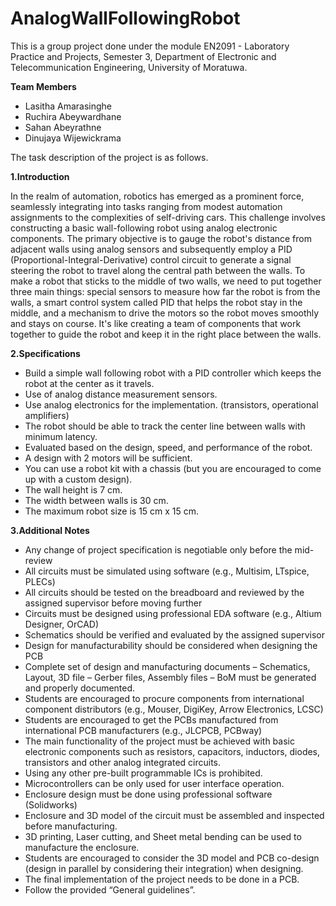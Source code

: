 # AnalogWallFollowingRobot
This is a group project done under the module EN2091 - Laboratory Practice and Projects, Semester 3, Department of Electronic and Telecommunication Engineering, University of Moratuwa. 

**Team Members**
  * Lasitha Amarasinghe
  * Ruchira Abeywardhane
  * Sahan Abeyrathne
  * Dinujaya Wijewickrama

The task description of the project is as follows.

**1.Introduction**

In the realm of automation, robotics has emerged as a prominent force, seamlessly integrating into tasks ranging from modest automation assignments to the complexities of self-driving cars. This challenge involves constructing a basic wall-following robot using analog electronic components. The primary objective is to gauge the robot's distance from adjacent walls using analog sensors and subsequently employ a PID (Proportional-Integral-Derivative) control circuit to generate a signal steering the robot to travel along the central path between the walls. To make a robot that sticks to the middle of two walls, we need to put together three main things: special sensors to measure how far the robot is from the walls, a smart control system called PID that helps the robot stay in the middle, and a mechanism to drive the motors so the robot moves smoothly and stays on course. It's like creating a team of components that work together to guide the robot and keep it in the right place between the walls.

**2.Specifications**

  * Build a simple wall following robot with a PID controller which keeps the robot at the center as it travels.
  * Use of analog distance measurement sensors.
  * Use analog electronics for the implementation. (transistors, operational amplifiers) 
  * The robot should be able to track the center line between walls with minimum latency.
  * Evaluated based on the design, speed, and performance of the robot.
  * A design with 2 motors will be sufficient.
  * You can use a robot kit with a chassis (but you are encouraged to come up with a custom design). 
  * The wall height is 7 cm.
  * The width between walls is 30 cm.
  * The maximum robot size is 15 cm x 15 cm.
  
**3.Additional Notes**

* Any change of project specification is negotiable only before the mid-review
* All circuits must be simulated using software (e.g., Multisim, LTspice, PLECs)
* All circuits should be tested on the breadboard and reviewed by the assigned supervisor before moving further
* Circuits must be designed using professional EDA software (e.g., Altium Designer, OrCAD)
* Schematics should be verified and evaluated by the assigned supervisor
* Design for manufacturability should be considered when designing the PCB
* Complete set of design and manufacturing documents – Schematics, Layout, 3D file – Gerber files, Assembly files – BoM must be generated and properly documented.
* Students are encouraged to procure components from international component distributors (e.g., Mouser, DigiKey, Arrow Electronics, LCSC)
* Students are encouraged to get the PCBs manufactured from international PCB manufacturers (e.g., JLCPCB, PCBway)
* The main functionality of the project must be achieved with basic electronic components such as resistors, capacitors, inductors, diodes, transistors and other analog integrated circuits.
* Using any other pre-built programmable ICs is prohibited.
* Microcontrollers can be only used for user interface operation.
* Enclosure design must be done using professional software (Solidworks)
* Enclosure and 3D model of the circuit must be assembled and inspected before manufacturing.
* 3D printing, Laser cutting, and Sheet metal bending can be used to manufacture the enclosure.
* Students are encouraged to consider the 3D model and PCB co-design (design in parallel by considering their integration) when designing.
* The final implementation of the project needs to be done in a PCB.
* Follow the provided “General guidelines”.
